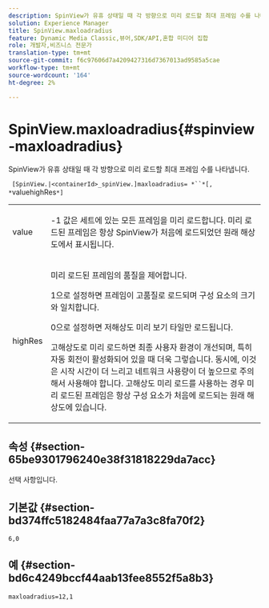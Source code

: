 ```yaml
---
description: SpinView가 유휴 상태일 때 각 방향으로 미리 로드할 최대 프레임 수를 나타냅니다.
solution: Experience Manager
title: SpinView.maxloadradius
feature: Dynamic Media Classic,뷰어,SDK/API,혼합 미디어 집합
role: 개발자,비즈니스 전문가
translation-type: tm+mt
source-git-commit: f6c97606d7a4209427316d7367013ad9585a5cae
workflow-type: tm+mt
source-wordcount: '164'
ht-degree: 2%

---
```



# SpinView.maxloadradius{#spinview-maxloadradius}

SpinView가 유휴 상태일 때 각 방향으로 미리 로드할 최대 프레임 수를 나타냅니다.

` [SpinView.|<containerId>_spinView.]maxloadradius= *``*[, *`valuehighRes`*]`

<table id="table_06BEA037FA82467CAA88D1CA62AE972E"> 
 <tbody> 
  <tr> 
   <td colname="col1"> <p> <span class="codeph"><span class="varname"> value</span></span> </p> </td> 
   <td colname="col2"> <p> <span class="codeph"> -1</span> 값은 세트에 있는 모든 프레임을 미리 로드합니다. 미리 로드된 프레임은 항상 SpinView가 처음에 로드되었던 원래 해상도에서 표시됩니다. </p> </td> 
  </tr> 
  <tr> 
   <td colname="col1"> <p><span class="codeph"><span class="varname"> highRes</span></span> </p> </td> 
   <td colname="col2"> <p> 미리 로드된 프레임의 품질을 제어합니다. </p> <p><span class="codeph"> 1</span>으로 설정하면 프레임이 고품질로 로드되며 구성 요소의 크기와 일치합니다. </p> <p><span class="codeph"> 0</span>으로 설정하면 저해상도 미리 보기 타일만 로드됩니다. </p> <p>고해상도로 미리 로드하면 최종 사용자 환경이 개선되며, 특히 자동 회전이 활성화되어 있을 때 더욱 그렇습니다. 동시에, 이것은 시작 시간이 더 느리고 네트워크 사용량이 더 높으므로 주의해서 사용해야 합니다. 고해상도 미리 로드를 사용하는 경우 미리 로드된 프레임은 항상 구성 요소가 처음에 로드되는 원래 해상도에 있습니다. </p> </td> 
  </tr> 
 </tbody> 
</table>

## 속성 {#section-65be9301796240e38f31818229da7acc}

선택 사항입니다.

## 기본값 {#section-bd374ffc5182484faa77a7a3c8fa70f2}

`6,0`

## 예 {#section-bd6c4249bccf44aab13fee8552f5a8b3}

`maxloadradius=12,1`
